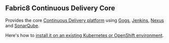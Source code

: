 ## Fabric8 Continuous Delivery Core

Provides the core [Continuous Delivery platform](http://fabric8.io/guide/cdelivery.html) using [Gogs](http://gogs.io/), [Jenkins](https://jenkins-ci.org/), [Nexus](http://www.sonatype.org/nexus/) and [SonarQube](http://www.sonarqube.org/).

Here's how to [install it on an existing Kubernetes or OpenShift environment](http://fabric8.io/guide/fabric8OnOpenShift.html).
